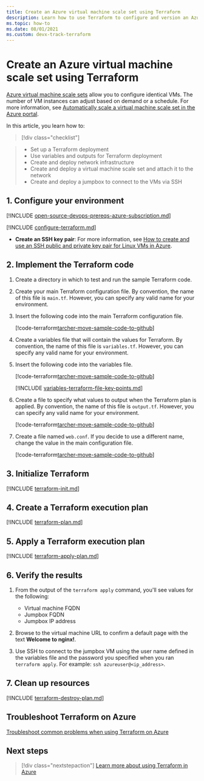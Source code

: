 ```yaml
---
title: Create an Azure virtual machine scale set using Terraform
description: Learn how to use Terraform to configure and version an Azure virtual machine scale set.
ms.topic: how-to
ms.date: 08/01/2021
ms.custom: devx-track-terraform
---
```


# Create an Azure virtual machine scale set using Terraform

[Azure virtual machine scale sets](/azure/virtual-machine-scale-sets) allow you to configure identical VMs. The number of VM instances can adjust based on demand or a schedule. For more information, see [Automatically scale a virtual machine scale set in the Azure portal](/azure/virtual-machine-scale-sets/virtual-machine-scale-sets-autoscale-portal).

In this article, you learn how to:
> [!div class="checklist"]

> * Set up a Terraform deployment
> * Use variables and outputs for Terraform deployment
> * Create and deploy network infrastructure
> * Create and deploy a virtual machine scale set and attach it to the network
> * Create and deploy a jumpbox to connect to the VMs via SSH

## 1. Configure your environment

[!INCLUDE [open-source-devops-prereqs-azure-subscription.md](../includes/open-source-devops-prereqs-azure-subscription.md)]

[!INCLUDE [configure-terraform.md](includes/configure-terraform.md)]

- **Create an SSH key pair**: For more information, see [How to create and use an SSH public and private key pair for Linux VMs in Azure](/azure/virtual-machines/linux/mac-create-ssh-keys).

## 2. Implement the Terraform code

1. Create a directory in which to test and run the sample Terraform code.

1. Create your main Terraform configuration file. By convention, the name of this file is `main.tf`. However, you can specify any valid name for your environment.

1. Insert the following code into the main Terraform configuration file.

    [!code-terraform[tarcher-move-sample-code-to-github](../../terraform_samples/quickstart/201-vmss-jumpbox/main.tf)]

1. Create a variables file that will contain the values for Terraform. By convention, the name of this file is `variables.tf`. However, you can specify any valid name for your environment.

1. Insert the following code into the variables file.

    [!code-terraform[tarcher-move-sample-code-to-github](../../terraform_samples/quickstart/201-vmss-jumpbox/variables.tf)]

    [!INCLUDE [variables-terraform-file-key-points.md](includes/variables-terraform-file-key-points.md)]

1. Create a file to specify what values to output when the Terraform plan is applied. By convention, the name of this file is `output.tf`. However, you can specify any valid name for your environment.

    [!code-terraform[tarcher-move-sample-code-to-github](../../terraform_samples/quickstart/201-vmss-jumpbox/output.tf)]

1. Create a file named `web.conf`. If you decide to use a different name, change the value in the main configuration file.

    [!code-terraform[tarcher-move-sample-code-to-github](../../terraform_samples/quickstart/201-vmss-jumpbox/web.conf)]

## 3. Initialize Terraform

[!INCLUDE [terraform-init.md](includes/terraform-init.md)]

## 4. Create a Terraform execution plan

[!INCLUDE [terraform-plan.md](includes/terraform-plan.md)]

## 5. Apply a Terraform execution plan

[!INCLUDE [terraform-apply-plan.md](includes/terraform-apply-plan.md)]

## 6. Verify the results

1. From the output of the `terraform apply` command, you'll see values for the following:

    - Virtual machine FQDN
    - Jumpbox FQDN
    - Jumpbox IP address

1. Browse to the virtual machine URL to confirm a default page with the text **Welcome to nginx!**.

1. Use SSH to connect to the jumpbox VM using the user name defined in the variables file and the password you specified when you ran `terraform apply`. For example: `ssh azureuser@<ip_address>`.

## 7. Clean up resources

[!INCLUDE [terraform-destroy-plan.md](includes/terraform-destroy-plan.md)]

## Troubleshoot Terraform on Azure

[Troubleshoot common problems when using Terraform on Azure](troubleshoot.md)

## Next steps

> [!div class="nextstepaction"] 
> [Learn more about using Terraform in Azure](/azure/terraform)
